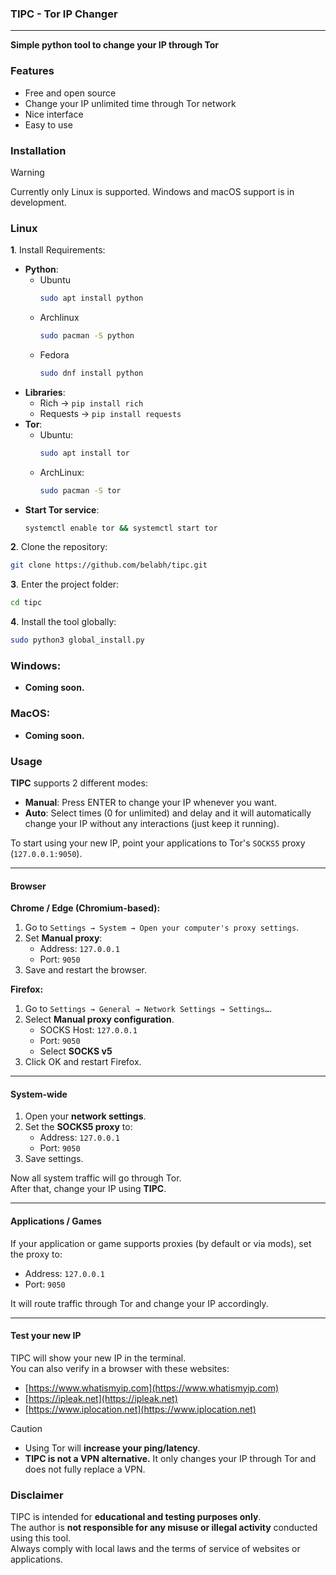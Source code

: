 ### TIPC - Tor IP Changer
---
**Simple python tool to change your IP through Tor**

### Features
- Free and open source
- Change your IP unlimited time through Tor network
- Nice interface
- Easy to use

### Installation
> [!WARNING]
> Currently only Linux is supported. Windows and macOS support is in development.

### Linux
**1**. Install Requirements:
  - **Python**:
    - Ubuntu
      ```bash
      sudo apt install python
      ```
    - Archlinux
      ```bash
      sudo pacman -S python
      ```
    - Fedora
      ```bash
      sudo dnf install python
      ```
  - **Libraries**:
    - Rich → `pip install rich`
    - Requests → `pip install requests`
  - **Tor**:
    - Ubuntu:
      ```bash
      sudo apt install tor
      ```
    - ArchLinux:
      ```bash
      sudo pacman -S tor
      ```
  - **Start Tor service**:
      ```bash
      systemctl enable tor && systemctl start tor
      ```

**2**. Clone the repository:
  ```bash
  git clone https://github.com/belabh/tipc.git
  ```
**3**. Enter the project folder:
  ```bash
  cd tipc
  ```
**4**. Install the tool globally:
  ```bash
  sudo python3 global_install.py
  ```

### Windows:
- **Coming soon.**

### MacOS:
- **Coming soon.**

### Usage

**TIPC** supports 2 different modes:
- **Manual**: Press ENTER to change your IP whenever you want.
- **Auto**: Select times (0 for unlimited) and delay and it will automatically change your IP without any interactions (just keep it running).


To start using your new IP, point your applications to Tor's `SOCKS5` proxy (`127.0.0.1:9050`).

---

#### Browser

**Chrome / Edge (Chromium-based):**
1. Go to `Settings → System → Open your computer's proxy settings`.
2. Set **Manual proxy**:
   - Address: `127.0.0.1`
   - Port: `9050`
3. Save and restart the browser.

**Firefox:**
1. Go to `Settings → General → Network Settings → Settings…`.
2. Select **Manual proxy configuration**.
   - SOCKS Host: `127.0.0.1`
   - Port: `9050`
   - Select **SOCKS v5**
3. Click OK and restart Firefox.

---

#### System-wide

1. Open your **network settings**.
2. Set the **SOCKS5 proxy** to:
   - Address: `127.0.0.1`
   - Port: `9050`
3. Save settings.

Now all system traffic will go through Tor.  
After that, change your IP using **TIPC**.

---

#### Applications / Games

If your application or game supports proxies (by default or via mods), set the proxy to:

- Address: `127.0.0.1`
- Port: `9050`

It will route traffic through Tor and change your IP accordingly.

---

#### Test your new IP

TIPC will show your new IP in the terminal.  
You can also verify in a browser with these websites:

- [https://www.whatismyip.com](https://www.whatismyip.com)
- [https://ipleak.net](https://ipleak.net)
- [https://www.iplocation.net](https://www.iplocation.net)

> [!CAUTION]  
> - Using Tor will **increase your ping/latency**.  
> - **TIPC is not a VPN alternative.** It only changes your IP through Tor and does not fully replace a VPN.  

### Disclaimer
TIPC is intended for **educational and testing purposes only**.  
The author is **not responsible for any misuse or illegal activity** conducted using this tool.  
Always comply with local laws and the terms of service of websites or applications.
